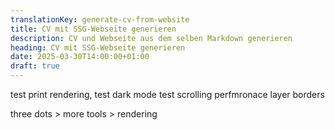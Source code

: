 ```yaml
---
translationKey: generate-cv-from-website
title: CV mit SSG-Webseite generieren
description: CV und Webseite aus dem selben Markdown generieren
heading: CV mit SSG-Webseite generieren
date: 2025-03-30T14:00:00+01:00
draft: true
---
```


test print rendering, 
test dark mode
test scrolling perfmronace
layer borders

three dots > more tools > rendering

